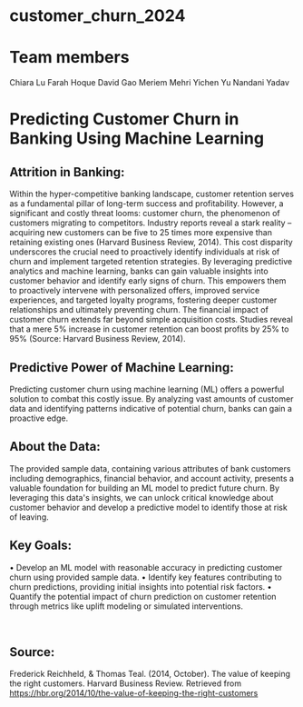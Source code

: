 # customer_churn_2024

# Team members
Chiara Lu
Farah Hoque
David Gao
Meriem Mehri
Yichen Yu
Nandani Yadav

# Predicting Customer Churn in Banking Using Machine Learning

## Attrition in Banking:
Within the hyper-competitive banking landscape, customer retention serves as a fundamental pillar of long-term success and profitability. However, a significant and costly threat looms: customer churn, the phenomenon of customers migrating to competitors. Industry reports reveal a stark reality – acquiring new customers can be five to 25 times more expensive than retaining existing ones (Harvard Business Review, 2014). This cost disparity underscores the crucial need to proactively identify individuals at risk of churn and implement targeted retention strategies.
By leveraging predictive analytics and machine learning, banks can gain valuable insights into customer behavior and identify early signs of churn. This empowers them to proactively intervene with personalized offers, improved service experiences, and targeted loyalty programs, fostering deeper customer relationships and ultimately preventing churn. The financial impact of customer churn extends far beyond simple acquisition costs. Studies reveal that a mere 5% increase in customer retention can boost profits by 25% to 95% (Source: Harvard Business Review, 2014).

## Predictive Power of Machine Learning:
Predicting customer churn using machine learning (ML) offers a powerful solution to combat this costly issue. By analyzing vast amounts of customer data and identifying patterns indicative of potential churn, banks can gain a proactive edge.

## About the Data:
The provided sample data, containing various attributes of bank customers including demographics, financial behavior, and account activity, presents a valuable foundation for building an ML model to predict future churn. By leveraging this data's insights, we can unlock critical knowledge about customer behavior and develop a predictive model to identify those at risk of leaving.

## Key Goals:
•	Develop an ML model with reasonable accuracy in predicting customer churn using provided sample data. 
•	Identify key features contributing to churn predictions, providing initial insights into potential risk factors. 
•	Quantify the potential impact of churn prediction on customer retention through metrics like uplift modeling or simulated interventions.

 
## Source: 
Frederick Reichheld, & Thomas Teal. (2014, October). The value of keeping the right customers. Harvard Business Review. Retrieved from https://hbr.org/2014/10/the-value-of-keeping-the-right-customers
